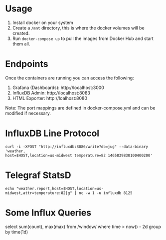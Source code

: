 # Usage

1. Install docker on your system
2. Create a `/mnt` directory, this is where the docker volumes will be created.
3. Run `docker-compose up` to pull the images from Docker Hub and start them all.

# Endpoints
Once the containers are running you can access the following:

1. Grafana (Dashboards): http://localhost:3000
1. InfluxDB Admin: http://localhost:8083
1. HTML Exporter: http://loalhost:8080

Note: The port mappings are defined in docker-compose.yml and can be modified if necessary.

# InfluxDB Line Protocol 

```
curl -i -XPOST "http://influxdb:8086/write?db=jug" --data-binary 'weather,
host=$HOST,location=us-midwest temperature=82 1465839830100400200'
```

# Telegraf StatsD 

`echo "weather.report,host=$HOST,location=us-midwest,attr=temperature:82|g" | nc -w 1 -u influxdb 8125`

# Some Influx Queries

select sum(count), max(max) from /window/ where time > now() - 2d group by time(1d)
